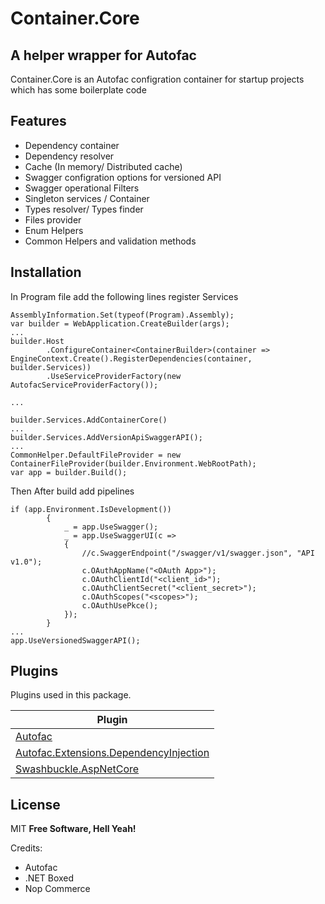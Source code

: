 # Container.Core
## A helper wrapper for Autofac

Container.Core is an Autofac configration container for startup projects which has some boilerplate code
## Features
- Dependency container
- Dependency resolver
- Cache (In memory/ Distributed cache)
- Swagger configration options for versioned API
- Swagger operational Filters
- Singleton services / Container
- Types resolver/ Types finder
- Files provider
- Enum Helpers
- Common Helpers and validation methods

## Installation
In Program file add the following lines register Services

```
AssemblyInformation.Set(typeof(Program).Assembly);
var builder = WebApplication.CreateBuilder(args);
...
builder.Host
        .ConfigureContainer<ContainerBuilder>(container => EngineContext.Create().RegisterDependencies(container, builder.Services))
        .UseServiceProviderFactory(new AutofacServiceProviderFactory());

...

builder.Services.AddContainerCore()
...
builder.Services.AddVersionApiSwaggerAPI();
...
CommonHelper.DefaultFileProvider = new ContainerFileProvider(builder.Environment.WebRootPath);
var app = builder.Build();
```

Then After build add pipelines

```
if (app.Environment.IsDevelopment())
        {
            _ = app.UseSwagger();
            _ = app.UseSwaggerUI(c =>
            {
                //c.SwaggerEndpoint("/swagger/v1/swagger.json", "API v1.0");
                c.OAuthAppName("<OAuth App>");
                c.OAuthClientId("<client_id>");
                c.OAuthClientSecret("<client_secret>");
                c.OAuthScopes("<scopes>");
                c.OAuthUsePkce();
            });
        }
...
app.UseVersionedSwaggerAPI();
```

## Plugins

Plugins used in this package.

| Plugin |
| ------ |
| [Autofac](https://github.com/autofac/Autofac) |
| [Autofac.Extensions.DependencyInjection](https://github.com/autofac/Autofac.Extensions.DependencyInjection) |
| [Swashbuckle.AspNetCore](https://github.com/domaindrivendev/Swashbuckle.AspNetCore) |

## License

MIT
**Free Software, Hell Yeah!**

Credits: 
- Autofac
- .NET Boxed 
- Nop Commerce
